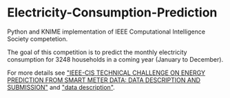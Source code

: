 # Electricity-Consumption-Prediction
Python and KNIME implementation of IEEE Computational Intelligence Society competetion. 

The goal of this competition is to predict the monthly electricity consumption for 3248 households in a coming year (January to December).

For more details see ["IEEE-CIS TECHNICAL CHALLENGE ON ENERGY PREDICTION FROM SMART METER DATA: DATA DESCRIPTION AND SUBMISSION"](https://ieee-dataport.org/competitions/ieee-cis-technical-challenge-energy-prediction-smart-meter-data) and ["data description"](https://github.com/VahidehReshadat/Electricity-Consumption-Prediction/blob/master/DataDescription.pdf).

